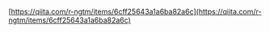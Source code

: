 
[https://qiita.com/r-ngtm/items/6cff25643a1a6ba82a6c](https://qiita.com/r-ngtm/items/6cff25643a1a6ba82a6c)
